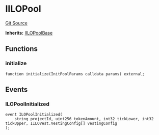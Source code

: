 # IILOPool
[Git Source](https://github.com/KYRDTeam/ilo-contracts/blob/e40a6cd6fab3cc84638afa793f4d9e791b183158/src/interfaces/IILOPool.sol)

**Inherits:**
[IILOPoolBase](/src/interfaces/IILOPoolBase.sol/interface.IILOPoolBase.md)


## Functions
### initialize


```solidity
function initialize(InitPoolParams calldata params) external;
```

## Events
### ILOPoolInitialized

```solidity
event ILOPoolInitialized(
    string projectId, uint256 tokenAmount, int32 tickLower, int32 tickUpper, IILOVest.VestingConfig[] vestingConfig
);
```

